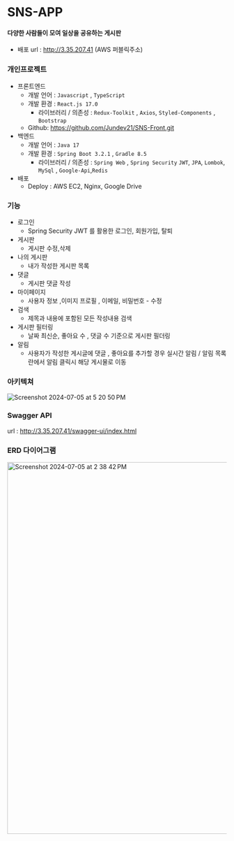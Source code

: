 # SNS-APP
#### 다양한 사람들이 모여 일상을 공유하는 게시판
- 배포 url : http://3.35.207.41 (AWS 퍼블릭주소)
  
### 개인프로젝트
- 프론트엔드
    - 개발 언어 : `Javascript` , `TypeScript`
    - 개발 환경 : `React.js 17.0`
        - 라이브러리 / 의존성 : `Redux-Toolkit` , `Axios`, `Styled-Components` , `Bootstrap`
    - Github: https://github.com/Jundev21/SNS-Front.git
- 백엔드
    - 개발 언어 : `Java 17`
    - 개발 환경 : `Spring Boot 3.2.1`  , `Gradle 8.5`
        - 라이브러리 / 의존성 : `Spring Web` , `Spring Security` `JWT`, `JPA`, `Lombok`, `MySql` , `Google-Api`,`Redis`
- 배포
    - Deploy : AWS EC2, Nginx, Google Drive

### 기능
- 로그인 
  - Spring Security JWT 를 활용한 로그인, 회원가입, 탈퇴
- 게시판 
  - 게시판 수정,삭제
- 나의 게시판 
  - 내가 작성한 게시판 목록
- 댓글 
  - 게시판 댓글 작성
- 마이페이지 
  - 사용자 정보 ,이미지 프로필 , 이메일, 비밀번호 -  수정
- 검색 
  - 제목과 내용에 포함된 모든 작성내용 검색
- 게시판 필터링
  - 날짜 최신순, 좋아요 수 , 댓글 수 기준으로 게시판 필더링 
- 알림 
  - 사용자가 작성한 게시글에 댓글 , 좋아요를 추가할 경우 실시간 알림 / 알림 목록란에서 알림 클릭시 해당 게시물로 이동

### 아키텍쳐 

![Screenshot 2024-07-05 at 5 20 50 PM](https://github.com/Jundev21/SNS-Back/assets/55421772/5d679b5a-d00f-4f04-aee0-a8f4b172e535)

### Swagger API

url : http://3.35.207.41/swagger-ui/index.html

### ERD 다이어그램
<img width="851" alt="Screenshot 2024-07-05 at 2 38 42 PM" src="https://github.com/Jundev21/SNS-APP/assets/55421772/69d6921a-925e-45b4-88a2-1b9bcf46804f">

